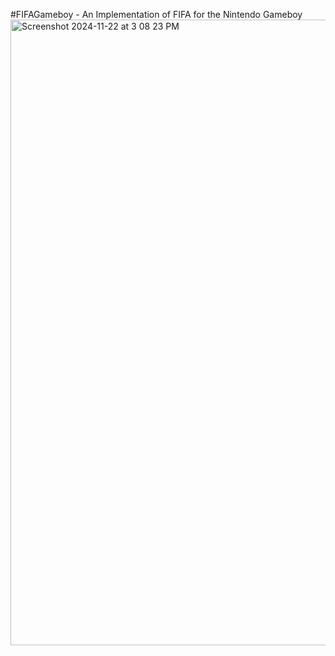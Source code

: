 #FIFAGameboy - An Implementation of FIFA for the Nintendo Gameboy
<img width="1001" alt="Screenshot 2024-11-22 at 3 08 23 PM" src="https://github.com/user-attachments/assets/39f75508-1b12-4259-9a44-ae75ff95f263" />
